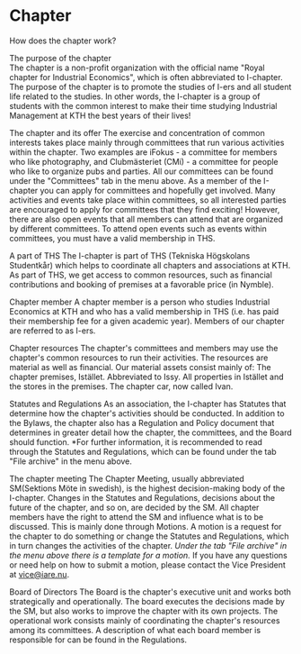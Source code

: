 # Chapter

How does the chapter work?

The purpose of the chapter  
The chapter is a non-profit organization with the official name "Royal chapter for Industrial Economics", which is often abbreviated to I-chapter. The purpose of the chapter is to promote the studies of I-ers and all student life related to the studies. In other words, the I-chapter is a group of students with the common interest to make their time studying Industrial Management at KTH the best years of their lives!

The chapter and its offer
The exercise and concentration of common interests takes place mainly through committees that run various activities within the chapter. Two examples are iFokus - a committee for members who like photography, and Clubmästeriet (CMi) - a committee for people who like to organize pubs and parties. All our committees can be found under the "Committees" tab in the menu above. As a member of the I-chapter you can apply for committees and hopefully get involved. Many activities and events take place within committees, so all interested parties are encouraged to apply for committees that they find exciting! However, there are also open events that all members can attend that are organized by different committees. To attend open events such as events within committees, you must have a valid membership in THS.

A part of THS
The I-chapter is part of THS (Tekniska Högskolans Studentkår) which helps to coordinate all chapters and associations at KTH. As part of THS, we get access to common resources, such as financial contributions and booking of premises at a favorable price (in Nymble).


Chapter member
A chapter member is a person who studies Industrial Economics at KTH and who has a valid membership in THS (i.e. has paid their membership fee for a given academic year). Members of our chapter are referred to as I-ers.


Chapter resources
The chapter's committees and members may use the chapter's common resources to run their activities. The resources are material as well as financial. Our material assets consist mainly of: The chapter premises, Istället. Abbreviated to Issy. All properties in Istället and the stores in the premises. The chapter car, now called Ivan.

Statutes and Regulations
As an association, the I-chapter has Statutes that determine how the chapter's activities should be conducted. In addition to the Bylaws, the chapter also has a Regulation and Policy document that determines in greater detail how the chapter, the committees, and the Board should function. *For further information, it is recommended to read through the Statutes and Regulations, which can be found under the tab "File archive" in the menu above.


The chapter meeting
The Chapter Meeting, usually abbreviated SM(Sektions Möte in swedish), is the highest decision-making body of the I-chapter. Changes in the Statutes and Regulations, decisions about the future of the chapter, and so on, are decided by the SM. All chapter members have the right to attend the SM and influence what is to be discussed. This is mainly done through Motions. A motion is a request for the chapter to do something or change the Statutes and Regulations, which in turn changes the activities of the chapter. *Under the tab "File archive" in the menu above there is a template for a motion.* If you have any questions or need help on how to submit a motion, please contact the Vice President at vice@iare.nu.

Board of Directors
The Board is the chapter's executive unit and works both strategically and operationally. The board executes the decisions made by the SM, but also works to improve the chapter with its own projects. The operational work consists mainly of coordinating the chapter's resources among its committees. A description of what each board member is responsible for can be found in the Regulations.